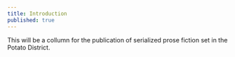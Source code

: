 ```yaml
---
title: Introduction
published: true
---
```

This will be a collumn for the publication of serialized prose fiction set in the Potato District.
